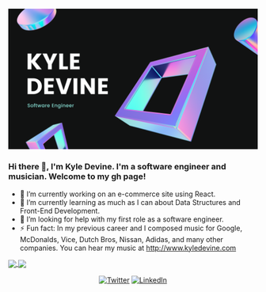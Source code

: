   ![Banner](https://github.com/devinenoise/devinenoise/blob/main/kyle%20devine%20(1).png)

### Hi there 👋, I'm Kyle Devine. I'm a software engineer and musician. Welcome to my gh page! <br>

- 🔭 I’m currently working on an e-commerce site using React.
- 🌱 I’m currently learning as much as I can about Data Structures and Front-End Development.
- 🤔 I’m looking for help with my first role as a software engineer.
- ⚡ Fun fact: In my previous career and I composed music for Google, McDonalds, Vice, Dutch Bros, Nissan, Adidas, and many other companies.  You can hear my music at http://www.kyledevine.com


<a href="https://www.linkedin.com/in/kyleadevine/">
  <img align="center" src="https://github-readme-stats.vercel.app/api?username=devinenoise&show_icons=true&theme=tokyonight&count_private=true&hide=stars" />
</a>
<a href="https://www.linkedin.com/in/kyleadevine/">
  <img align="center" src="https://github-readme-stats.vercel.app/api/top-langs/?username=devinenoise&layout=compact&theme=tokyonight" />
</a>


<p align="center" style="margin-top: 1rem;" >
	<a href="https://twitter.com/kylewhocodes"><img src="https://img.shields.io/twitter/follow/kylewhocodes?label=Twitter&style=social" alt="Twitter"></a>
	<a href="https://www.linkedin.com/in/kyleadevine/"><img src="https://img.shields.io/badge/LinkedIn--_.svg?style=social&logo=linkedin" alt="LinkedIn"></a>
</p>



